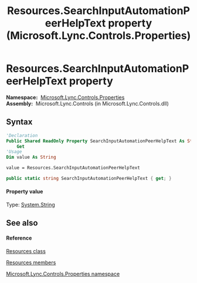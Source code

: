 ﻿---
title: Resources.SearchInputAutomationPeerHelpText property  (Microsoft.Lync.Controls.Properties)
TOCTitle: 'SearchInputAutomationPeerHelpText property '
ms:assetid: P:Microsoft.Lync.Controls.Properties.Resources.SearchInputAutomationPeerHelpText_DI_3_UC_OCS14MrefLyncWPF
ms:mtpsurl: https://msdn.microsoft.com/en-us/library/microsoft.lync.controls.properties.resources.searchinputautomationpeerhelptext_di_3_uc_ocs14mreflyncwpf(v=office.15)
ms:contentKeyID: 48591715
ms.date: 07/28/2014
mtps_version: v=office.15
f1_keywords:
- Microsoft.Lync.Controls.Properties.Resources.SearchInputAutomationPeerHelpText
dev_langs:
- CSharp
- JScript
- VB
- other
---

# Resources.SearchInputAutomationPeerHelpText property

**Namespace:**  [Microsoft.Lync.Controls.Properties](microsoft-lync-controls-properties-namespace_1.md)  
**Assembly:**  Microsoft.Lync.Controls (in Microsoft.Lync.Controls.dll)

## Syntax

``` vb
'Declaration
Public Shared ReadOnly Property SearchInputAutomationPeerHelpText As String
    Get
'Usage
Dim value As String

value = Resources.SearchInputAutomationPeerHelpText
```

``` csharp
public static string SearchInputAutomationPeerHelpText { get; }
```

#### Property value

Type: [System.String](http://msdn2.microsoft.com/en-us/library/s1wwdcbf)  

## See also

#### Reference

[Resources class](resources-class-microsoft-lync-controls-properties_1.md)

[Resources members](resources-members-microsoft-lync-controls-properties_1.md)

[Microsoft.Lync.Controls.Properties namespace](microsoft-lync-controls-properties-namespace_1.md)


